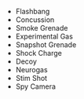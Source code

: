 - Flashbang
- Concussion
- Smoke Grenade
- Experimental Gas
- Snapshot Grenade
- Shock Charge
- Decoy
- Neurogas
- Stim Shot
- Spy Camera

